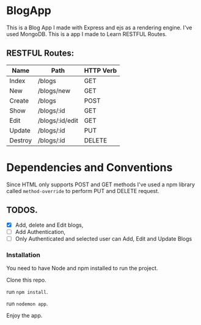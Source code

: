 # BlogApp

This is a Blog App I made with Express and ejs as a rendering engine.
I've used MongoDB. This is a app I made to Learn RESTFUL Routes.

## RESTFUL Routes:

| Name    | Path            | HTTP Verb |
| ------- | --------------- | --------- |
| Index   | /blogs          | GET       |
| New     | /blogs/new      | GET       |
| Create  | /blogs          | POST      |
| Show    | /blogs/:id      | GET       |
| Edit    | /blogs/:id/edit | GET       |
| Update  | /blogs/:id      | PUT       |
| Destroy | /blogs/:id      | DELETE    |

# Dependencies and Conventions

Since HTML only supports POST and GET methods I've used a npm library called `method-override` to perform PUT and DELETE request.

## TODOS.

- [x] Add, delete and Edit blogs,
- [ ] Add Authentication,
- [ ] Only Authenticated and selected user can Add, Edit and Update Blogs

### Installation

You need to have Node and npm installed to run the project.

Clone this repo.

run `npm install`.

run `nodemon app`.

Enjoy the app.
